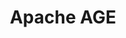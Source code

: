 ---
templateKey: index-page
title: Apache AGE
bannerImg: /img/landing-banner.jpg
bannerContents: >-
  <h1 class="bannerHeader"><span>Apache AGE  :</span> <br/> Graph model on
  PostgreSQL</h1>


  <a class="bannerLink bnLk1" href="#">Learn More</a>

  <a class="bannerLink bnLk2" href="#">Ask Forum</a>
---
